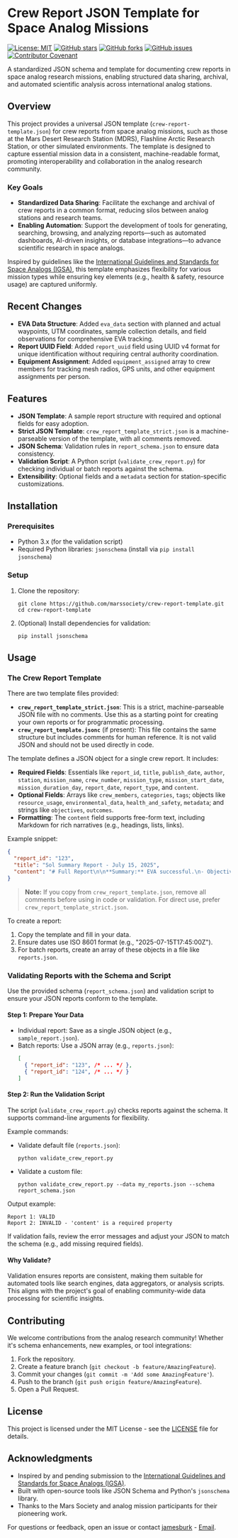 # Crew Report JSON Template for Space Analog Missions

[![License: MIT](https://img.shields.io/badge/License-MIT-yellow.svg)](https://opensource.org/licenses/MIT)
[![GitHub stars](https://img.shields.io/github/stars/marssociety/crew-report-template)](https://github.com/marssociety/crew-report-template/stargazers)
[![GitHub forks](https://img.shields.io/github/forks/marssociety/crew-report-template)](https://github.com/marssociety/crew-report-template/network)
[![GitHub issues](https://img.shields.io/github/issues/marssociety/crew-report-template)](https://github.com/marssociety/crew-report-template/issues)
[![Contributor Covenant](https://img.shields.io/badge/Contributor%20Covenant-2.1-4baaaa.svg)](CODE_OF_CONDUCT.md)

A standardized JSON schema and template for documenting crew reports in space analog research missions, enabling structured data sharing, archival, and automated scientific analysis across international analog stations.

## Overview

This project provides a universal JSON template (`crew-report-template.json`) for crew reports from space analog missions, such as those at the Mars Desert Research Station (MDRS), Flashline Arctic Research Station, or other simulated environments. The template is designed to capture essential mission data in a consistent, machine-readable format, promoting interoperability and collaboration in the analog research community.

### Key Goals
- **Standardized Data Sharing**: Facilitate the exchange and archival of crew reports in a common format, reducing silos between analog stations and research teams.
- **Enabling Automation**: Support the development of tools for generating, searching, browsing, and analyzing reports—such as automated dashboards, AI-driven insights, or database integrations—to advance scientific research in space analogs.

Inspired by guidelines like the [International Guidelines and Standards for Space Analogs (IGSA)](https://analogstandards.space/), this template emphasizes flexibility for various mission types while ensuring key elements (e.g., health & safety, resource usage) are captured uniformly.

## Recent Changes
- **EVA Data Structure**: Added `eva_data` section with planned and actual waypoints, UTM coordinates, sample collection details, and field observations for comprehensive EVA tracking.
- **Report UUID Field**: Added `report_uuid` field using UUID v4 format for unique identification without requiring central authority coordination.
- **Equipment Assignment**: Added `equipment_assigned` array to crew members for tracking mesh radios, GPS units, and other equipment assignments per person.

## Features
- **JSON Template**: A sample report structure with required and optional fields for easy adoption.
- **Strict JSON Template**: `crew_report_template_strict.json` is a machine-parseable version of the template, with all comments removed.
- **JSON Schema**: Validation rules in `report_schema.json` to ensure data consistency.
- **Validation Script**: A Python script (`validate_crew_report.py`) for checking individual or batch reports against the schema.
- **Extensibility**: Optional fields and a `metadata` section for station-specific customizations.

## Installation

### Prerequisites
- Python 3.x (for the validation script)
- Required Python libraries: `jsonschema` (install via `pip install jsonschema`)

### Setup
1. Clone the repository:
   ```
   git clone https://github.com/marssociety/crew-report-template.git
   cd crew-report-template
   ```

2. (Optional) Install dependencies for validation:
   ```
   pip install jsonschema
   ```

## Usage

### The Crew Report Template

There are two template files provided:

- **`crew_report_template_strict.json`**: This is a strict, machine-parseable JSON file with no comments. Use this as a starting point for creating your own reports or for programmatic processing.
- **`crew_report_template.jsonc`** (if present): This file contains the same structure but includes comments for human reference. It is not valid JSON and should not be used directly in code.

The template defines a JSON object for a single crew report. It includes:
- **Required Fields**: Essentials like `report_id`, `title`, `publish_date`, `author`, `station`, `mission_name`, `crew_number`, `mission_type`, `mission_start_date`, `mission_duration_day`, `report_date`, `report_type`, and `content`.
- **Optional Fields**: Arrays like `crew_members`, `categories`, `tags`; objects like `resource_usage`, `environmental_data`, `health_and_safety`, `metadata`; and strings like `objectives`, `outcomes`.
- **Formatting**: The `content` field supports free-form text, including Markdown for rich narratives (e.g., headings, lists, links).

Example snippet:
```json
{
  "report_id": "123",
  "title": "Sol Summary Report - July 15, 2025",
  "content": "# Full Report\n\n**Summary:** EVA successful.\n- Objective: Sample collection\n"
}
```

> **Note:** If you copy from `crew_report_template.json`, remove all comments before using in code or validation. For direct use, prefer `crew_report_template_strict.json`.

To create a report:
1. Copy the template and fill in your data.
2. Ensure dates use ISO 8601 format (e.g., "2025-07-15T17:45:00Z").
3. For batch reports, create an array of these objects in a file like `reports.json`.

### Validating Reports with the Schema and Script
Use the provided schema (`report_schema.json`) and validation script to ensure your JSON reports conform to the template.

#### Step 1: Prepare Your Data
- Individual report: Save as a single JSON object (e.g., `sample_report.json`).
- Batch reports: Use a JSON array (e.g., `reports.json`):
  ```json
  [
    { "report_id": "123", /* ... */ },
    { "report_id": "124", /* ... */ }
  ]
  ```

#### Step 2: Run the Validation Script
The script (`validate_crew_report.py`) checks reports against the schema. It supports command-line arguments for flexibility.

Example commands:
- Validate default file (`reports.json`):
  ```
  python validate_crew_report.py
  ```

- Validate a custom file:
  ```
  python validate_crew_report.py --data my_reports.json --schema report_schema.json
  ```

Output example:
```
Report 1: VALID
Report 2: INVALID - 'content' is a required property
```

If validation fails, review the error messages and adjust your JSON to match the schema (e.g., add missing required fields).

#### Why Validate?
Validation ensures reports are consistent, making them suitable for automated tools like search engines, data aggregators, or analysis scripts. This aligns with the project's goal of enabling community-wide data processing for scientific insights.

## Contributing
We welcome contributions from the analog research community! Whether it's schema enhancements, new examples, or tool integrations:
1. Fork the repository.
2. Create a feature branch (`git checkout -b feature/AmazingFeature`).
3. Commit your changes (`git commit -m 'Add some AmazingFeature'`).
4. Push to the branch (`git push origin feature/AmazingFeature`).
5. Open a Pull Request.

## License
This project is licensed under the MIT License - see the [LICENSE](LICENSE) file for details.

## Acknowledgments
- Inspired by and pending submission to the [International Guidelines and Standards for Space Analogs (IGSA)](https://analogstandards.space/).
- Built with open-source tools like JSON Schema and Python's `jsonschema` library.
- Thanks to the Mars Society and analog mission participants for their pioneering work.

For questions or feedback, open an issue or contact [jamesburk](https://github.com/jamesburk) - [Email](mailto:jburk@marssociety.org).
